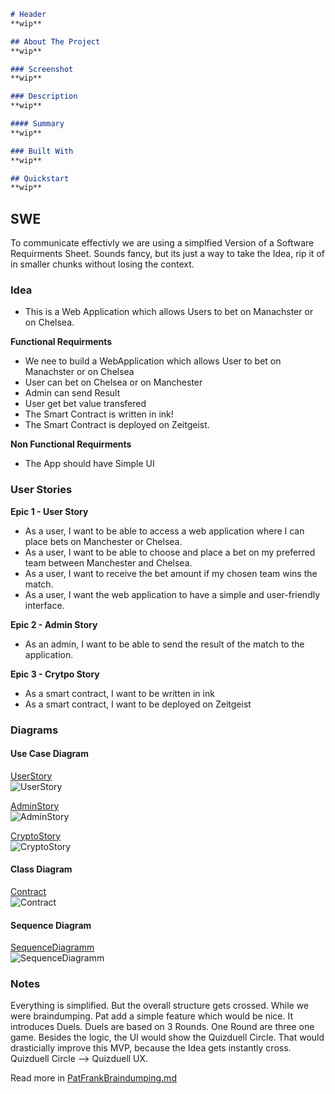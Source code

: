 ```md
# Header
**wip**

## About The Project
**wip**

### Screenshot
**wip**

### Description
**wip**

#### Summary
**wip**

### Built With
**wip**

## Quickstart 
**wip**

```

## SWE 

To communicate effectivly we are using a simplfied Version of a Software Requirments Sheet.
Sounds fancy, but its just a way to take the Idea, rip it of in smaller chunks without losing the context.

### Idea

- This is a Web Application which allows Users to bet on Manachster or on Chelsea.

**Functional Requirments**

- We nee to build a WebApplication which allows User to bet on Manachster or on Chelsea
- User can bet on Chelsea or on Manchester
- Admin can send Result
- User get bet value transfered
- The Smart Contract is written in ink!
- The Smart Contract is deployed on Zeitgeist.

**Non Functional Requirments**
- The App should have Simple UI


### User Stories

**Epic 1 - User Story**
- As a user, I want to be able to access a web application where I can place bets on Manchester or Chelsea.
- As a user, I want to be able to choose and place a bet on my preferred team between Manchester and Chelsea.
- As a user, I want to receive the bet amount if my chosen team wins the match.
- As a user, I want the web application to have a simple and user-friendly interface.

**Epic 2 - Admin Story**
- As an admin, I want to be able to send the result of the match to the application.

**Epic 3 - Crytpo Story**
- As a smart contract, I want to be written in ink 
- As a smart contract, I want to be deployed on Zeitgeist 

### Diagrams

#### Use Case Diagram
[UserStory](https://www.plantuml.com/plantuml/uml/HOun3e9054JxVugnWuB26z1u0kC1S1db9mjB_euctbwo3TLavatnngefz5cpNRHm9VOy-MQPBq45uUz5c3sOv6KpkJ9nsptXYW5uLCPT9NvcKpgo3J3hdbHlNJ0vlwozMGF3W4RETZv6RlFXyGS0)  
![UserStory](https://www.plantuml.com/plantuml/png/HOun3e9054JxVugnWuB26z1u0kC1S1db9mjB_euctbwo3TLavatnngefz5cpNRHm9VOy-MQPBq45uUz5c3sOv6KpkJ9nsptXYW5uLCPT9NvcKpgo3J3hdbHlNJ0vlwozMGF3W4RETZv6RlFXyGS0)

[AdminStory](https://www.plantuml.com/plantuml/uml/LSqn3i8m44JHVaynT52uuGIXu09m0ijUo4fhEx8d1RV7Kgfqyrypos3it8lBXQiMnURHghX-23Pq-wv4jgw9rghGw8hdPWbt13noiVfcwp-8n3J7GREkGsiUBnsxyoPoS0Wu-p9Zdly1)  
![AdminStory](https://www.plantuml.com/plantuml/png/LSqn3i8m44JHVaynT52uuGIXu09m0ijUo4fhEx8d1RV7Kgfqyrypos3it8lBXQiMnURHghX-23Pq-wv4jgw9rghGw8hdPWbt13noiVfcwp-8n3J7GREkGsiUBnsxyoPoS0Wu-p9Zdly1)

[CryptoStory](https://www.plantuml.com/plantuml/png/TOyn3i8m34Ltdy9iTEZ41IfLZ1L3Js1IGoAbIUHya7fxCh14YCt_sNhMdoh4yDeZdU1rLovHGgAe3p0oMtXwy1PC7K9EX82eV2t1yOL7dkqeo2ko7KmahWsyxcAOSuArtEZvhhYbsMkiAiCtBfASrmgrHanhZczT1CuFHBrW7Bat_Dbtoj-J_iUaQMkTFm00)  
![CryptoStory](https://www.plantuml.com/plantuml/png/TOyn3i8m34Ltdy9iTEZ41IfLZ1L3Js1IGoAbIUHya7fxCh14YCt_sNhMdoh4yDeZdU1rLovHGgAe3p0oMtXwy1PC7K9EX82eV2t1yOL7dkqeo2ko7KmahWsyxcAOSuArtEZvhhYbsMkiAiCtBfASrmgrHanhZczT1CuFHBrW7Bat_Dbtoj-J_iUaQMkTFm00)

#### Class Diagram
[Contract](https://www.plantuml.com/plantuml/uml/HOv12i8m54JtEKNSATuWgsh1NN7b0NxJmGH-4yaVkn7lhgZOvNi3m-kCqdYVrMsOCCFVL79np5G4tzV29f7UHHKpVwgLewWEmfWURdynj4FmnfRBzOl75KVmNFe4DSXs5_nIy_IpWvIOO4HRXmQhkk3p_RTFrw5CxxuN)  
![Contract](https://www.plantuml.com/plantuml/png/HOv12i8m54JtEKNSATuWgsh1NN7b0NxJmGH-4yaVkn7lhgZOvNi3m-kCqdYVrMsOCCFVL79np5G4tzV29f7UHHKpVwgLewWEmfWURdynj4FmnfRBzOl75KVmNFe4DSXs5_nIy_IpWvIOO4HRXmQhkk3p_RTFrw5CxxuN)

#### Sequence Diagram
[SequenceDiagramm](https://www.plantuml.com/plantuml/uml/VT0nRWGX30NGtgTm3f0BR17jpjRRv0OUnj4WWK7OAChjWqAcO4AsvFlP6AvgLAp602-sSsJCWRn0Rg5tFfCOLkLomp_HCaQqnLFV9w-td8T8OplSarWXPm1zyklRBxtWogQO11yaRbVZ0htIpDWxetsfoRJxpa6PyDcmGSBFOoPEMJR5TzOQ38PQm_sZ3lH8mbzpirnmQz40_rqjU3KMnKECzw0ayn_UaVaaPxDC35nRKcFu1W00)  
![SequenceDiagramm](https://www.plantuml.com/plantuml/png/VT0nRWGX30NGtgTm3f0BR17jpjRRv0OUnj4WWK7OAChjWqAcO4AsvFlP6AvgLAp602-sSsJCWRn0Rg5tFfCOLkLomp_HCaQqnLFV9w-td8T8OplSarWXPm1zyklRBxtWogQO11yaRbVZ0htIpDWxetsfoRJxpa6PyDcmGSBFOoPEMJR5TzOQ38PQm_sZ3lH8mbzpirnmQz40_rqjU3KMnKECzw0ayn_UaVaaPxDC35nRKcFu1W00)

### Notes

Everything is simplified. But the overall structure gets crossed.
While we were braindumping. Pat add a simple feature which would be nice.
It introduces Duels. 
Duels are based on 3 Rounds. One Round are three one game.
Besides the logic, the UI would show the Quizduell Circle.
That would drasticially improve this MVP, because the Idea gets instantly cross.
Quizduell Circle --> Quizduell UX.

Read more in [PatFrankBraindumping.md](./Docs/PatFrankBraindumping.md)
